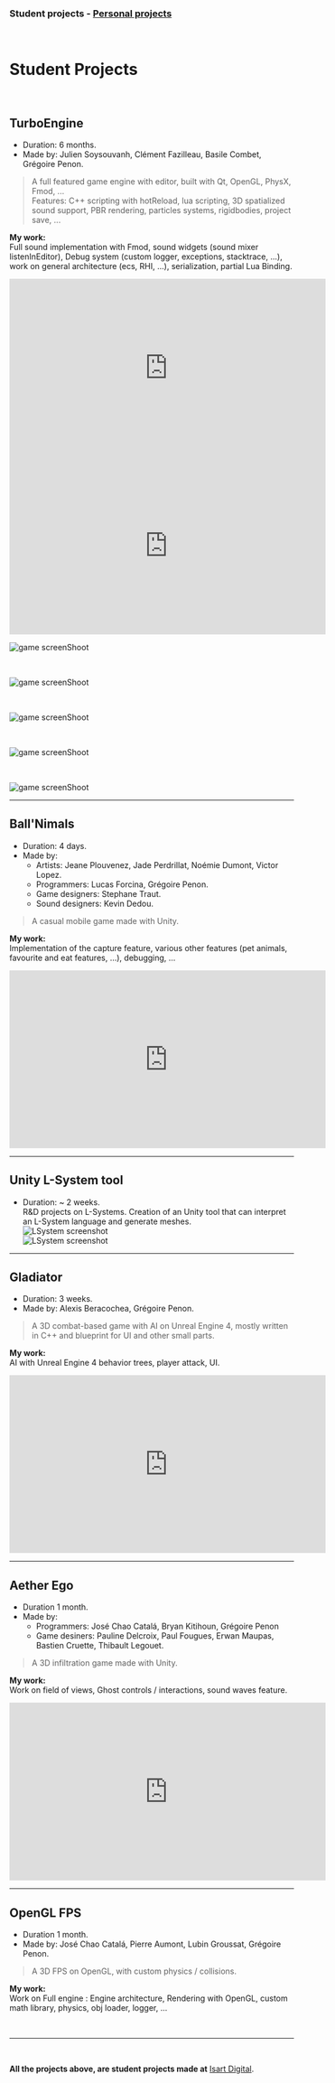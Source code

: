 ### Student projects - [Personal projects](personal_projects)

<br>

# Student Projects

<br>

## TurboEngine
* Duration: 6 months.  
* Made by: Julien Soysouvanh, Clément Fazilleau, Basile Combet, Grégoire Penon.  
> A full featured game engine with editor, built with Qt, OpenGL, PhysX, Fmod, ...  
> Features: C++ scripting with hotReload, lua scripting, 3D spatialized sound support, PBR rendering, particles systems, rigidbodies, project save, ...

__My work:__  
Full sound implementation with Fmod, sound widgets (sound mixer listenInEditor), Debug system (custom logger, exceptions, stacktrace, ...),   
work on general architecture (ecs, RHI, ...), serialization, partial Lua Binding.  

<iframe width="560" height="315" src="https://www.youtube.com/embed/gQB3Qrx4oFI" frameborder="0" allow="accelerometer; autoplay; encrypted-media; gyroscope; picture-in-picture" allowfullscreen></iframe>

<br>

<iframe width="560" height="315" src="https://www.youtube.com/embed/8lSzQ4YnoVc" frameborder="0" allow="accelerometer; autoplay; encrypted-media; gyroscope; picture-in-picture" allowfullscreen></iframe>

<br>

![game screenShoot](Media/Screenshots/TurboEngine14.png)

<br>

![game screenShoot](Media/Screenshots/TurboEngine13.jpg)

<br>

![game screenShoot](Media/Screenshots/TurboEngine7.PNG)

<br>

![game screenShoot](Media/Screenshots/TurboEngine6.PNG)

<br>

![game screenShoot](Media/Screenshots/TurboEngine4.PNG)

---

## Ball'Nimals
* Duration: 4 days.
* Made by:   
  * Artists: Jeane Plouvenez, Jade Perdrillat, Noémie Dumont, Victor Lopez.  
  * Programmers: Lucas Forcina, Grégoire Penon.  
  * Game designers: Stephane Traut.  
  * Sound designers: Kevin Dedou.  
> A casual mobile game made with Unity.

__My work:__  
Implementation of the capture feature, various other features (pet animals, favourite and eat features, ...), debugging, ... 

<iframe width="560" height="315" src="https://www.youtube.com/embed/B-cegJ96LQY" frameborder="0" allow="accelerometer; autoplay; encrypted-media; gyroscope; picture-in-picture" allowfullscreen></iframe>

---

## Unity L-System tool
* Duration: ~ 2 weeks.  
R&D projects on L-Systems. Creation of an Unity tool that can interpret an L-System language and generate meshes.  
![LSystem screenshot](Media/Screenshots/Lsystem1.png)  
![LSystem screenshot](Media/Screenshots/Lsystem2.png)

---

## Gladiator
* Duration: 3 weeks.  
* Made by: Alexis Beracochea, Grégoire Penon.  
> A 3D combat-based game with AI on Unreal Engine 4, mostly written in C++ and blueprint for UI and other small parts.

__My work:__  
AI with Unreal Engine 4 behavior trees, player attack, UI.

<iframe width="560" height="315" src="https://www.youtube.com/embed/8AxwOHNeTm4" frameborder="0" allow="accelerometer; autoplay; encrypted-media; gyroscope; picture-in-picture" allowfullscreen></iframe>

---

## Aether Ego
* Duration 1 month.
* Made by: 
  * Programmers: José Chao Catalá, Bryan Kitihoun, Grégoire Penon
  * Game desiners: Pauline Delcroix, Paul Fougues, Erwan Maupas, Bastien Cruette, Thibault Legouet.  
> A 3D infiltration game made with Unity.

__My work:__  
Work on field of views, Ghost controls / interactions, sound waves feature.

<iframe width="560" height="315" src="https://www.youtube.com/embed/R4-oihKdMvY" frameborder="0" allow="accelerometer; autoplay; encrypted-media; gyroscope; picture-in-picture" allowfullscreen></iframe>

---

## OpenGL FPS
* Duration 1 month.
* Made by: José Chao Catalá, Pierre Aumont, Lubin Groussat, Grégoire Penon.   
> A 3D FPS on OpenGL, with custom physics / collisions.  

__My work:__  
Work on Full engine : Engine architecture, Rendering with OpenGL, custom math library, physics, obj loader, logger, ...

<br>

--- 

<br>

__All the projects above, are student projects made at__ [Isart Digital](https://www.isartdigital.com/fr/).  


